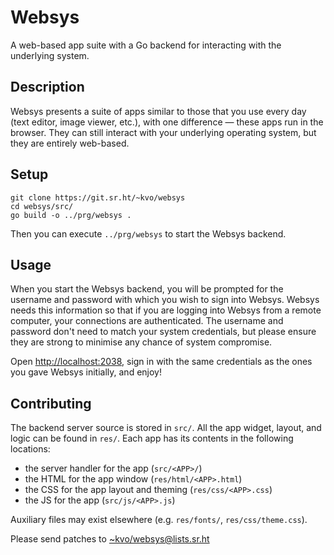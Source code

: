 # Websys
A web-based app suite with a Go backend for interacting with the underlying system.

## Description

Websys presents a suite of apps similar to those that you use every day (text
editor, image viewer, etc.), with one difference — these apps run in the
browser. They can still interact with your underlying operating system, but they
are entirely web-based.

## Setup

```
git clone https://git.sr.ht/~kvo/websys
cd websys/src/
go build -o ../prg/websys .
```

Then you can execute `../prg/websys` to start the Websys backend.

## Usage

When you start the Websys backend, you will be prompted for the username and
password with which you wish to sign into Websys. Websys needs this information
so that if you are logging into Websys from a remote computer, your connections
are authenticated. The username and password don't need to match your system
credentials, but please ensure they are strong to minimise any chance of system
compromise.

Open <http://localhost:2038>, sign in with the same credentials as the ones you
gave Websys initially, and enjoy!

## Contributing

The backend server source is stored in `src/`. All the app widget, layout, and
logic can be found in `res/`. Each app has its contents in the following
locations:

  - the server handler for the app (`src/<APP>/`)
  - the HTML for the app window (`res/html/<APP>.html`)
  - the CSS for the app layout and theming (`res/css/<APP>.css`)
  - the JS for the app (`src/js/<APP>.js`)

Auxiliary files may exist elsewhere (e.g. `res/fonts/`, `res/css/theme.css`).

Please send patches to <~kvo/websys@lists.sr.ht>
